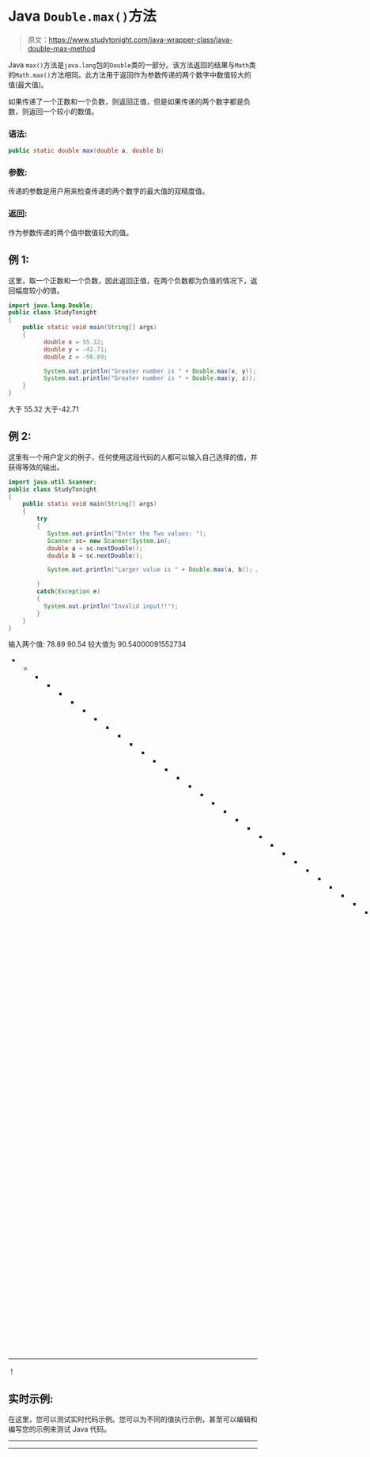 # Java `Double.max()`方法

> 原文：<https://www.studytonight.com/java-wrapper-class/java-double-max-method>

Java `max()`方法是`java.lang`包的`Double`类的一部分。该方法返回的结果与`Math`类的`Math.max()`方法相同。此方法用于返回作为参数传递的两个数字中数值较大的值(最大值)。

如果传递了一个正数和一个负数，则返回正值，但是如果传递的两个数字都是负数，则返回一个较小的数值。

### 语法:

```java
public static double max(double a, double b) 
```

### 参数:

传递的参数是用户用来检查传递的两个数字的最大值的双精度值。

### 返回:

作为参数传递的两个值中数值较大的值。

## 例 1:

这里，取一个正数和一个负数，因此返回正值，在两个负数都为负值的情况下，返回幅度较小的值。

```java
import java.lang.Double;
public class StudyTonight 
{  
    public static void main(String[] args) 
    {            
          double x = 55.32;  
          double y = -42.71;
          double z = -56.89;

          System.out.println("Greater number is " + Double.max(x, y));  // print the larger number between x and y 
          System.out.println("Greater number is " + Double.max(y, z));  // print the larger number between y and z
    }  
}
```

大于 55.32
大于-42.71

## 例 2:

这里有一个用户定义的例子，任何使用这段代码的人都可以输入自己选择的值，并获得等效的输出。

```java
import java.util.Scanner; 
public class StudyTonight
{  
    public static void main(String[] args) 
    {  
        try
        {
           System.out.println("Enter the Two values: ");  
           Scanner sc= new Scanner(System.in);  
           double a = sc.nextDouble();  
           double b = sc.nextDouble();                         

           System.out.println("Larger value is " + Double.max(a, b)); //Print the larger number between a and b 

        }
        catch(Exception e)
        {
          System.out.println("Invalid input!!");
        }         
    }  
} 
```

输入两个值:
78.89 90.54
较大值为 90.54000091552734
* * * * * * * * * * * * * * * * * * * * * * * * * * * * * * * * * * * * * * * T4】输入两个值:
844.89 -6755.8
较大值为 844.8900146484375
* * * * * * * * * * * * * * * * * * * * * * * * * * * * * * * * * * * * * * * * * * * * * * * * * * * * * * * * * * * * * * * * * * * * * * *
！

## 实时示例:

在这里，您可以测试实时代码示例。您可以为不同的值执行示例，甚至可以编辑和编写您的示例来测试 Java 代码。

* * *

* * *